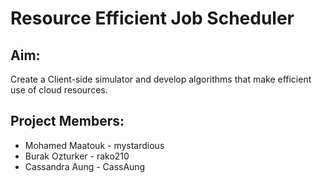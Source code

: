 # Resource Efficient Job Scheduler

## Aim: 
Create a Client-side simulator and develop algorithms that make efficient use of cloud resources.

## Project Members:
- Mohamed Maatouk - mystardious
- Burak Ozturker - rako210
- Cassandra Aung - CassAung
